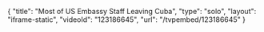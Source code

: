 {
    "title": "Most of US Embassy Staff Leaving Cuba",
    "type": "solo",
    "layout": "iframe-static",
    "videoId": "123186645",
    "url": "\/tvpembed\/123186645"
}